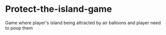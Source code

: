 # Protect-the-island-game
Game where player's island being attracted by air balloons and player need  to poop them
